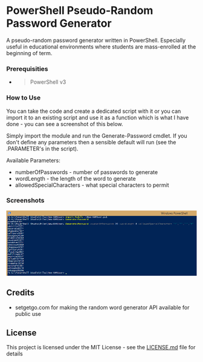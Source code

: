 # PowerShell Pseudo-Random Password Generator

A pseudo-random password generator written in PowerShell. Especially useful in educational environments where students are mass-enrolled at the beginning of term.

### Prerequisities

- > PowerShell v3

### How to Use

You can take the code and create a dedicated script with it or you can import it to an existing script and use it as a function which is what I have done - you can see a screenshot of this below.

Simply import the module and run the Generate-Password cmdlet. If you don't define any parameters then a sensible default will run (see the .PARAMETER's in the script).

Available Parameters:
- numberOfPasswords - number of passwords to generate
- wordLength - the length of the word to generate
- allowedSpecialCharacters - what special characters to permit

### Screenshots

![PowerShell ISE](/Screenshots/PowerShell.png?raw=true "PowerShell ISE")

## Credits

- setgetgo.com for making the random word generator API available for public use

## License

This project is licensed under the MIT License - see the [LICENSE.md](LICENSE.md) file for details
